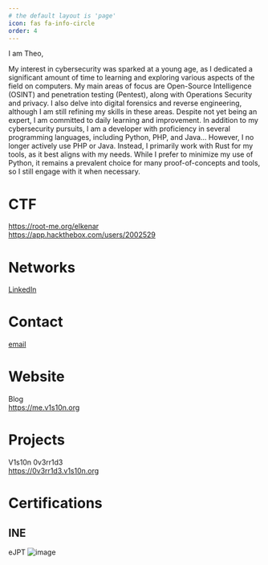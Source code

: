 ```yaml
---
# the default layout is 'page'
icon: fas fa-info-circle
order: 4
---
```


I am Theo,

My interest in cybersecurity was sparked at a young age, as I dedicated a significant amount of time to learning and exploring various aspects of the field on computers. My main areas of focus are Open-Source Intelligence (OSINT) and penetration testing (Pentest), along with Operations Security and privacy. I also delve into digital forensics and reverse engineering, although I am still refining my skills in these areas. Despite not yet being an expert, I am committed to daily learning and improvement. In addition to my cybersecurity pursuits, I am a developer with proficiency in several programming languages, including Python, PHP, and Java... However, I no longer actively use PHP or Java. Instead, I primarily work with Rust for my tools, as it best aligns with my needs. While I prefer to minimize my use of Python, it remains a prevalent choice for many proof-of-concepts and tools, so I still engage with it when necessary.

# CTF

https://root-me.org/elkenar \
https://app.hackthebox.com/users/2002529

# Networks
[LinkedIn](https://linkedin.com/in/theo-dlp)

# Contact

[email](mailto:theocyb@proton.me)

# Website

Blog \
https://me.v1s10n.org

# Projects

V1s10n 0v3rr1d3 \
https://0v3rr1d3.v1s10n.org

# Certifications
## INE 

eJPT
![image](https://github.com/user-attachments/assets/de5d8ee6-b6eb-4c57-8165-d8befad05411)
